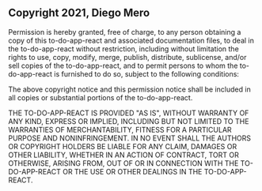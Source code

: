## Copyright 2021, Diego Mero

Permission is hereby granted, free of charge, to any person obtaining a copy of this to-do-app-react and associated documentation files, to deal in the to-do-app-react without restriction, including without limitation the rights to use, copy, modify, merge, publish, distribute, sublicense, and/or sell copies of the to-do-app-react, and to permit persons to whom the to-do-app-react is furnished to do so, subject to the following conditions:

The above copyright notice and this permission notice shall be included in all copies or substantial portions of the to-do-app-react.

THE TO-DO-APP-REACT IS PROVIDED "AS IS", WITHOUT WARRANTY OF ANY KIND, EXPRESS OR IMPLIED, INCLUDING BUT NOT LIMITED TO THE WARRANTIES OF MERCHANTABILITY, FITNESS FOR A PARTICULAR PURPOSE AND NONINFRINGEMENT. IN NO EVENT SHALL THE AUTHORS OR COPYRIGHT HOLDERS BE LIABLE FOR ANY CLAIM, DAMAGES OR OTHER LIABILITY, WHETHER IN AN ACTION OF CONTRACT, TORT OR OTHERWISE, ARISING FROM, OUT OF OR IN CONNECTION WITH THE TO-DO-APP-REACT OR THE USE OR OTHER DEALINGS IN THE TO-DO-APP-REACT.
